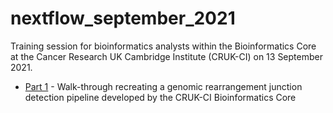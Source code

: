 # nextflow_september_2021

Training session for bioinformatics analysts within the Bioinformatics Core at the Cancer Research UK Cambridge Institute (CRUK-CI) on 13 September 2021.

* [Part 1](blob/main/part_1.md) - Walk-through recreating a genomic rearrangement junction detection pipeline developed by the CRUK-CI Bioinformatics Core